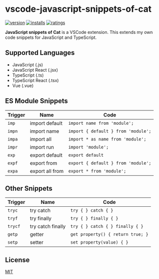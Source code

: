 # vscode-javascript-snippets-of-cat

[![version](https://vsmarketplacebadge.apphb.com/version/zskycat.javascript-snippets-of-cat.svg)](https://marketplace.visualstudio.com/items?itemName=zskycat.javascript-snippets-of-cat)
[![installs](https://vsmarketplacebadge.apphb.com/installs/zskycat.javascript-snippets-of-cat.svg)](https://marketplace.visualstudio.com/items?itemName=zskycat.javascript-snippets-of-cat)
[![ratings](https://vsmarketplacebadge.apphb.com/rating/zskycat.javascript-snippets-of-cat.svg)](https://marketplace.visualstudio.com/items?itemName=zskycat.javascript-snippets-of-cat)

**JavaScript snippets of Cat** is a VSCode extension. This extends my own code snippets for JavaScript and TypeScript.

## Supported Languages

-   JavaScript (.js)
-   JavaScript React (.jsx)
-   TypeScript (.ts)
-   TypeScript React (.tsx)
-   Vue (.vue)

## ES Module Snippets

| Trigger | Name            | Code                                |
| ------- | --------------- | ----------------------------------- |
| `imp`   | import default  | `import name from 'module';`        |
| `impn`  | import name     | `import { default } from 'module';` |
| `impa`  | import all      | `import * as name from 'module';`   |
| `impr`  | import run      | `import 'module';`                  |
| `exp`   | export default  | `export default`                    |
| `expf`  | export from     | `export { default } from 'module';` |
| `expa`  | export all from | `export * from 'module';`           |

## Other Snippets

| Trigger | Name              | Code                              |
| ------- | ----------------- | --------------------------------- |
| `tryc`  | try catch         | `try { } catch { }`               |
| `tryf`  | try finally       | `try { } finally { }`             |
| `trycf` | try catch finally | `try { } catch { } finally { }`   |
| `getp`  | getter            | `get property() { return true; }` |
| `setp`  | setter            | `set property(value) { }`         |

## License

[MIT](https://github.com/ZSkycat/vscode-javascript-snippets-of-cat/blob/master/LICENSE.txt)

